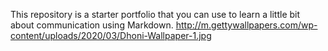 This repository is a starter portfolio that you can use to learn a little bit about communication using Markdown.
http://m.gettywallpapers.com/wp-content/uploads/2020/03/Dhoni-Wallpaper-1.jpg
